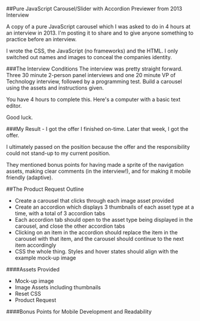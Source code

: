 ##Pure JavaScript Carousel/Slider with Accordion Previewer from 2013 Interview

A copy of a pure JavaScript carousel which I was asked to do in 4 hours at an interview in 2013. I'm posting it to share and to give anyone something to practice before an interview.

I wrote the CSS, the JavaScript (no frameworks) and the HTML. I only switched out names and images to conceal the companies identity.

###The Interview Conditions
The interview was pretty straight forward. Three 30 minute 2-person panel interviews and one 20 minute VP of Technology interview, followed by a programming test. Build a carousel using the assets and instructions given.

You have 4 hours to complete this. Here's a computer with a basic text editor.

Good luck.

###My Result - I got the offer
I finished on-time. Later that week, I got the offer.

I ultimately passed on the position because the offer and the responsibility could not stand-up to my current position.

They mentioned bonus points for having made a sprite of the navigation assets, making clear comments (in the interview!), and for making it mobile friendly (adaptive).

##The Product Request Outline
 * Create a carousel that clicks through each image asset provided
 * Create an accordion which displays 3 thumbnails of each asset type at a time, with a total of 3 accordion tabs
 * Each accordion tab should open to the asset type being displayed in the carousel, and close the other accordion tabs
 * Clicking on an item in the accordion should replace the item in the carousel with that item, and the carousel should continue to the next item accordingly
 * CSS the whole thing. Styles and hover states should align with the example mock-up image

####Assets Provided
 * Mock-up image
 * Image Assets including thumbnails
 * Reset CSS
 * Product Request

####Bonus Points for Mobile Development and Readability
